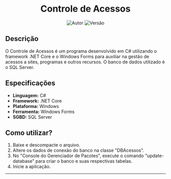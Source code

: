 <h1 align="center">Controle de Acessos</h1>

<p align="center">
  <img src="https://img.shields.io/static/v1?label=autor&message=Ronald%20Ronan%20Galeno%20brito&color=green&style=for-the-badge" alt="Autor">
  <img src="https://img.shields.io/static/v1?label=vers%C3%A3o&message=v1.0.0&color=blue&style=for-the-badge" alt="Versão">
</p>

## Descrição

O Controle de Acessos é um programa desenvolvido em C# utilizando o framework .NET Core e o Windows Forms para auxiliar na gestão de acessos a sites, programas e outros recursos. O banco de dados utilizado é o SQL Server.

## Especificações

- **Linguagem:** C#
- **Framework:** .NET Core
- **Plataforma:** Windows
- **Ferramenta:** Windows Forms
- **SGBD:** SQL Server

## Como utilizar?

1. Baixe e descompacte o arquivo.
2. Altere os dados de conexão do banco na classe "DBAcessos".
3. No "Console do Gerenciador de Pacotes", execute o comando "update-database" para criar o banco e suas respectivas tabelas.
4. Inicie a aplicação.

---